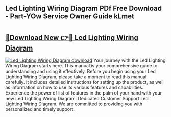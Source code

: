 ## Led Lighting Wiring Diagram PDf Free Download - Part-YOw Service Owner Guide kLmet

# <h2><a href="http://dfmc1h7.blite.top/?on=Led+Lighting+Wiring+Diagram">🔗Download New 👉🔴 Led Lighting Wiring Diagram</a></h2>

[![Led Lighting Wiring Diagram download](https://i.imgur.com/lujVjoI.png)](http://dfmc1h7.blite.top/?on=Led+Lighting+Wiring+Diagram)
Your journey with the Led Lighting Wiring Diagram starts here. This manual is your comprehensive guide to understanding and using it effectively. Before you begin using your Led Lighting Wiring Diagram, please take a moment to read this manual carefully. It includes detailed instructions for setting up the product, as well as information on how to use its various features and capabilities. Experience the power of list of features in the palm of your hand with your new Led Lighting Wiring Diagram. Dedicated Customer Support Led Lighting Wiring Diagram. We are committed to providing you with personalized and timely support.
